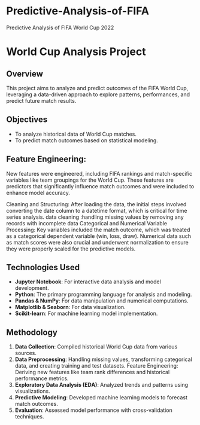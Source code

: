 # Predictive-Analysis-of-FIFA
Predictive Analysis of FIFA World Cup 2022
# World Cup Analysis Project

## Overview
This project aims to analyze and predict outcomes of the FIFA World Cup, leveraging a data-driven approach to explore patterns, performances, and predict future match results. 

## Objectives
- To analyze historical data of World Cup matches.
- To predict match outcomes based on statistical modeling.

## Feature Engineering:
New features were engineered, including FIFA rankings and match-specific variables like team groupings for the World Cup. These features are predictors that significantly influence match outcomes and were included to enhance model accuracy.

Cleaning and Structuring: After loading the data, the initial steps involved converting the date column to a datetime format, which is critical for time series analysis.
data cleaning :handling missing values by removing any records with incomplete data
Categorical and Numerical Variable Processing: Key variables included the match outcome, which was treated as a categorical dependent variable (win, loss, draw). Numerical data such as match scores were also crucial and underwent normalization to ensure they were properly scaled for the predictive models.



## Technologies Used
- **Jupyter Notebook**: For interactive data analysis and model development.
- **Python**: The primary programming language for analysis and modeling.
- **Pandas & NumPy**: For data manipulation and numerical computations.
- **Matplotlib & Seaborn**: For data visualization.
- **Scikit-learn**: For machine learning model implementation.

## Methodology
1. **Data Collection**: Compiled historical World Cup data from various sources.
2. **Data Preprocessing**: Handling missing values, transforming categorical data, and creating training and test datasets.
Feature Engineering: Deriving new features like team rank differences and historical performance metrics.
3. **Exploratory Data Analysis (EDA)**: Analyzed trends and patterns using visualizations.
4. **Predictive Modeling**: Developed machine learning models to forecast match outcomes.
5. **Evaluation**: Assessed model performance with cross-validation techniques.

